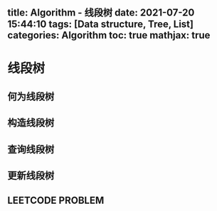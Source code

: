 title: Algorithm - 线段树
date: 2021-07-20 15:44:10
tags: [Data structure, Tree, List]
categories: Algorithm
toc: true
mathjax: true
---
# 线段树

## 何为线段树

## 构造线段树

## 查询线段树

## 更新线段树

## LEETCODE PROBLEM 